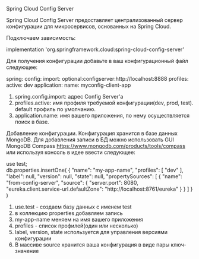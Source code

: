 Spring Cloud Config Server

Spring Cloud Config Server предоставляет централизованный сервер конфигурации для микросервисов, основанных на Spring Cloud.

Подключаем зависимость:

implementation 'org.springframework.cloud:spring-cloud-config-server'

Для получения конфигурации добавьте в ваш конфигурационный файл следующее:

spring:
    config:
        import: optional:configserver:http://localhost:8888
profiles:
    active: dev
application:
    name: myconfig-client-app

1) spring.config.import: адрес Config Server'а
2) profiles.active: имя профиля требуемой конфигурации(dev, prod, test). default профиль по умолчанию.
3) application.name: имя вашего приложения, по нему осуществляется поиск в базе.

Добавление конфигурации. 
Конфигурация хранится в базе данных MongoDB. Для добавления записи в БД можно использовать GUI MongoDB Compass https://www.mongodb.com/products/tools/compass 
или используя консоль в идее ввести следующее:

use test;  
db.properties.insertOne(
{
"name": "my-app-name",
"profiles": [
"dev"
],
"label": null,
"version": null,
"state": null,
"propertySources": [
{
"name": "from-config-server",
"source": {
"server.port": 8080,
"eureka.client.service-url.defaultZone": "http://localhost:8761/eureka"
}
}
]
}
)

1) use.test - создаем базу данных с именем test
2) в коллекцию properties добавляем запись
3) my-app-name меняем на имя вашего приложения
4) profiles - список профилей(один или несколько)
5) label, version, state используется для управления версиями конфигурации
6) В массиве source хранится ваша конфигурация в виде пары ключ- значение



